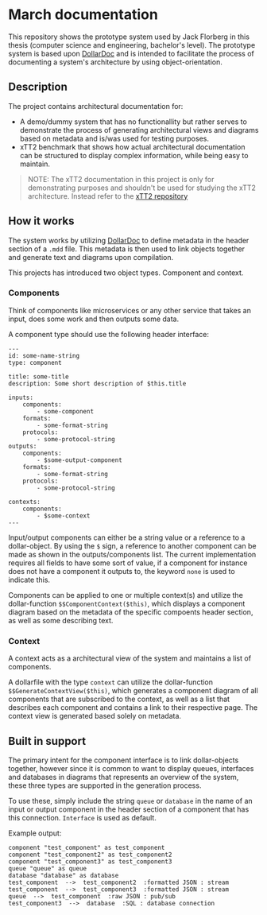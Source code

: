 # March documentation #

This repository shows the prototype system used by Jack Florberg in this thesis (computer science and engineering, bachelor's level). The prototype system is based upon [DollarDoc](https://github.com/dollardoc/dollardoc) and is intended to facilitate the process of documenting a system's architecture by using object-orientation.

## Description

The project contains architectural documentation for:

* A demo/dummy system that has no functionallity but rather serves to demonstrate the process of generating architectural views and diagrams based on metadata and is/was used for testing purposes.
* xTT2 benchmark that shows how actual architectural documentation can be structured to display complex information, while being easy to maintain.

>NOTE: The xTT2 documentation in this project is only for demonstrating purposes and shouldn't be used for studying the xTT2 architecture. Instead refer to the [xTT2 repository](https://bitbucket.org/bnearit/xtt2/src/master/documentation/architecture/docs/)

## How it works

The system works by utilizing [DollarDoc](https://github.com/dollardoc/dollardoc) to define metadata in the header section of a `.mdd` file. This metadata is then used to link objects together and generate text and diagrams upon compilation.

This projects has introduced two object types. Component and context.

### Components

Think of components like microservices or any other service that takes an input, does some work and then outputs some data.

A component type should use the following header interface:

``` component dollar-file
---
id: some-name-string
type: component

title: some-title
description: Some short description of $this.title

inputs: 
    components:
        - some-component
    formats:
        - some-format-string
    protocols: 
        - some-protocol-string
outputs:
    components:
        - $some-output-component
    formats:
        - some-format-string
    protocols: 
        - some-protocol-string

contexts:
    components:
        - $some-context
---
```

Input/output components can either be a string value or a reference to a dollar-object. By using the `$` sign, a reference to another component can be made as shown in the outputs/components list. The current implementation requires all fields to have some sort of value, if a component for instance does not have a component it outputs to, the keyword `none` is used to indicate this.

Components can be applied to one or multiple context(s) and utilize the dollar-function `$$ComponentContext($this)`, which displays a component diagram based on the metadata of the specific compoents header section, as well as some describing text.

### Context

A context acts as a architectural view of the system and maintains a list of components.

A dollarfile with the type `context` can utilize the dollar-function `$$GenerateContextView($this)`, which generates a component diagram of all components that are subscribed to the context, as well as a list that describes each component and contains a link to their respective page. The context view is generated based solely on metadata.

## Built in support

The primary intent for the component interface is to link dollar-objects together, however since it is common to want to display queues, interfaces and databases in diagrams that represents an overview of the system, these three types are supported in the generation process.

To use these, simply include the string `queue` or `database` in the name of an input or output component in the header section of a component that has this connection. `Interface` is used as default.


Example output:
``` plantuml
component "test_component" as test_component
component "test_component2" as test_component2
component "test_component3" as test_component3
queue "queue" as queue
database "database" as database
test_component  -->  test_component2  :formatted JSON : stream
test_component  -->  test_component3  :formatted JSON : stream
queue  -->  test_component  :raw JSON : pub/sub
test_component3  -->  database  :SQL : database connection
```